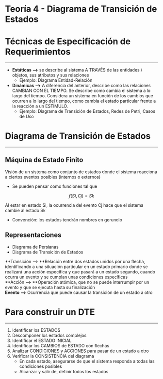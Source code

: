 # Teoría 4 - Diagrama de Transición de Estados   
# Técnicas de Especificación de Requerimientos   
 --- 
- **Estáticas ⟶** se describe al sistema A TRAVÉS de las entidades / objetos, sus atributos y sus relaciones   
    - Ejemplo: Diagrama Entidad-Relación   
- **Dinámicas ⟶** A diferencia del anterior, describe como las relaciones CAMBIAN CON EL TIEMPO. Se describe como cambia el sistema a lo largo del tiempo. Considera un sistema en función de los cambios que ocurren a lo largo del tiempo, como cambia el estado particular frente a la reacción a un ESTÍMULO.   
    - Ejemplo: Diagrama de Transición de Estados, Redes de Petri, Casos de Uso   
   
# Diagrama de Transición de Estados   
 --- 
## Máquina de Estado Finito   
Visión de un sistema como conjunto de estados donde el sistema reacciona a ciertos eventos posibles (internos o externos)   
- Se pueden pensar como funciones tal que    

$$
f(Si,Cj)=Sk
$$
   
Al estar en estado Si, la ocurrencia del evento Cj hace que el sistema cambie al estado Sk   
- Convención: los estados tendrán nombres en gerundio   
   
## Representaciones   
- Diagrama de Persianas   
- Diagrama de Transición de Estados   
   
**Transición ⟶ **Relación entre dos estados unidos por una flecha, identificando a una situación particular en un estado primario donde se realizará una acción específica y que pasará a un estado segundo, cuando ocurra un evento y se cumplan unas condiciones específicas   
**Acción ⟶ **Operación atómica, que no se puede interrumpir por un evento y que se ejecuta hasta su finalización   
**Evento ⟶** Ocurrencia que puede causar la transición de un estado a otro   
# Para construir un DTE   
 --- 
1. Identificar los ESTADOS   
2. Descomponer los estados complejos   
3. Identificar el ESTADO INICIAL   
4. Identificar los CAMBIOS de ESTADO con flechas   
5. Analizar CONDICIONES y ACCIONES para pasar de un estado a otro   
6. Verificar la CONSISTENCIA del diagrama   
    - En cada estado, asegurarse de que el sistema responda a todas las condiciones posibles   
    - Alcanzar y salir de, definir todos los estados   
